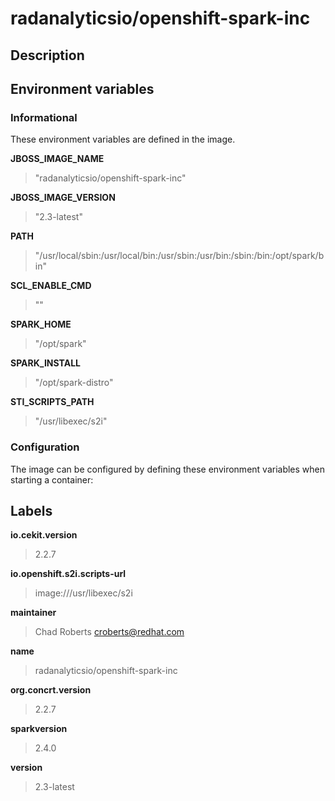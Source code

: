 # radanalyticsio/openshift-spark-inc

## Description




## Environment variables

### Informational

These environment variables are defined in the image.

__JBOSS_IMAGE_NAME__
>"radanalyticsio/openshift-spark-inc"

__JBOSS_IMAGE_VERSION__
>"2.3-latest"

__PATH__
>"/usr/local/sbin:/usr/local/bin:/usr/sbin:/usr/bin:/sbin:/bin:/opt/spark/bin"

__SCL_ENABLE_CMD__
>""

__SPARK_HOME__
>"/opt/spark"

__SPARK_INSTALL__
>"/opt/spark-distro"

__STI_SCRIPTS_PATH__
>"/usr/libexec/s2i"


### Configuration

The image can be configured by defining these environment variables
when starting a container:



## Labels

__io.cekit.version__
> 2.2.7

__io.openshift.s2i.scripts-url__
> image:///usr/libexec/s2i

__maintainer__
> Chad Roberts <croberts@redhat.com>

__name__
> radanalyticsio/openshift-spark-inc

__org.concrt.version__
> 2.2.7

__sparkversion__
> 2.4.0

__version__
> 2.3-latest


